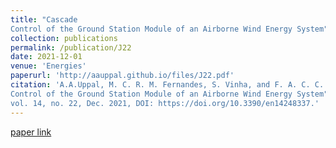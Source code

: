 ```yaml
---
title: "Cascade
Control of the Ground Station Module of an Airborne Wind Energy System"
collection: publications
permalink: /publication/J22
date: 2021-12-01
venue: 'Energies'
paperurl: 'http://aauppal.github.io/files/J22.pdf'
citation: 'A.A.Uppal, M. C. R. M. Fernandes, S. Vinha, and F. A. C. C. Fontes, "Cascade
Control of the Ground Station Module of an Airborne Wind Energy System", Energies,
vol. 14, no. 22, Dec. 2021, DOI: https://doi.org/10.3390/en14248337.'
---
```

[](http://aauppal.github.io/files/J22.pdf)
[paper link](https://doi.org/10.3390/en14248337)
